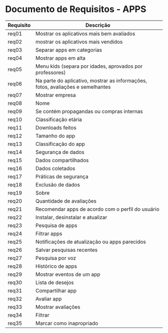 # Documento de Requisitos - APPS

| Requisito | Descrição                                                                                        |
|-----------|--------------------------------------------------------------------------------------------------|
| req01     | Mostrar os aplicativos mais bem avaliados                                                        |
| req02     | mostrar os aplicativos mais vendidos                                                             |
| req03     | Separar apps em categorias                                                                       |
| req04     | Mostrar apps em alta                                                                             |
| req05     | Menu kids (separa por idades, aprovados por professores)                                         |
| req06     | Na parte do aplicativo, mostrar as informações, fotos, avaliações e semelhantes                  |
| req07     | Mostrar empresa                                                                                  |
| req08     | Nome                                                                                             |
| req09     | Se contém propagandas ou compras internas                                                        |
| req10     | Classificação etária                                                                             |
| req11     | Downloads feitos                                                                                 |
| req12     | Tamanho do app                                                                                   |
| req13     | Classificação do app                                                                             |
| req14     | Segurança de dados                                                                               |
| req15     | Dados compartilhados                                                                             |
| req16     | Dados coletados                                                                                  |
| req17     | Práticas de segurança                                                                            |
| req18     | Exclusão de dados                                                                                |
| req19     | Sobre                                                                                            |
| req20     | Quantidade de avaliações                                                                         |
| req21     | Recomendar apps de acordo com o perfil do usuário                                                |
| req22     | Instalar, desinstalar e atualizar                                                                |
| req23     | Pesquisa de apps                                                                                 |
| req24     | Filtrar apps                                                                                     |
| req25     | Notificações de atualização ou apps parecidos                                                    |
| req26     | Salvar pesquisas recentes                                                                        |
| req27     | Pesquisa por voz                                                                                 |
| req28     | Histórico de apps                                                                                |
| req29     | Mostrar eventos de um app                                                                        |
| req30     | Lista de desejos                                                                                 |
| req31     | Compartilhar app                                                                                 |
| req32     | Avaliar app                                                                                      |
| req33     | Mostrar avaliações                                                                               |
| req34     | Filtrar                                                                                          |
| req35     | Marcar como inapropriado                                                                         |
